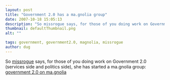 ```yaml
---
layout: post
title: "Government 2.0 has a ma.gnolia group"
date: 2007-10-18 15:05:13
description: "So missrogue says, for those of you doing work on Government 2.0 (services side and politics side), she has started a ma.gnolia group --  government 2.0 on ma.gnolia&#8230;"
thumbnail: defaultThumbnail.png
alt: ""

tags: government, government2.0, magnolia, missrogue
author: dug
---
```


<p>So <a href="http://www.horsepigcow.com/">missrogue</a> says, for those of you doing work on Government 2.0 (services side and politics side), she has started a ma.gnolia group: <a title="Government 2.0 on Ma.gnolia" href="http://ma.gnolia.com/groups/government20">government 2.0 on ma.gnolia</a></p>
